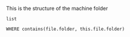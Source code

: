 This is the structure of the machine folder

```dataview
list

WHERE contains(file.folder, this.file.folder)
```